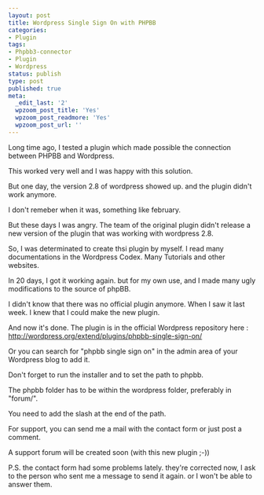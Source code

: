 ```yaml
---
layout: post
title: Wordpress Single Sign On with PHPBB
categories:
- Plugin
tags:
- Phpbb3-connector
- Plugin
- Wordpress
status: publish
type: post
published: true
meta:
  _edit_last: '2'
  wpzoom_post_title: 'Yes'
  wpzoom_post_readmore: 'Yes'
  wpzoom_post_url: ''
---
```

Long time ago, I tested a plugin which made possible the connection between PHPBB and Wordpress.

This worked very well and I was happy with this solution.

But one day, the version 2.8 of wordpress showed up. and the plugin didn't work anymore.

I don't remeber when it was, something like february.

But these days I was angry. The team of the original plugin didn't release a new version of the plugin that was working with wordpress 2.8.

So, I was determinated to create thsi plugin by myself. I read many documentations in the Wordpress Codex. Many Tutorials and other websites.

In 20 days, I got it working again. but for my own use, and I made many ugly modifications to the source of phpBB.

I didn't know that there was no official plugin anymore. When I saw it last week. I knew that I could make the new plugin.

And now it's done. The plugin is in the official Wordpress repository here : <a href="http://wordpress.org/extend/plugins/phpbb-single-sign-on/">http://wordpress.org/extend/plugins/phpbb-single-sign-on/</a>

Or you can search for "phpbb single sign on" in the admin area of your Wordpress blog to add it.

Don't forget to run the installer and to set the path to phpbb.

The phpbb folder has to be within the wordpress folder, preferably in "forum/".

You need to add the slash at the end of the path.

For support, you can send me a mail with the contact form or just post a comment.

A support forum will be created soon (with this new plugin ;-))

P.S. the contact form had some problems lately. they're corrected now, I ask to the person who sent me a message to send it again. or I won't be able to answer them.
